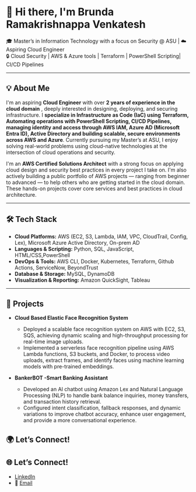 # 👋 Hi there, I'm Brunda Ramakrishnappa Venkatesh

🎓 Master’s in Information Technology with a focus on Security @ ASU | ☁️ Aspiring Cloud Engineer  
🔒 Cloud Security | AWS & Azure tools | Terraform | PowerShell Scripting| CI/CD Pipelines

---

## 💡 About Me

I'm an aspiring **Cloud Engineer** with over **2 years of experience in the cloud domain** , deeply interested in designing, deploying, and securing infrastructure. I **specialize in Infrastructure as Code (IaC) using Terraform, Automating operations with PowerShell Scripting, CI/CD Pipelines, managing identity and access through AWS IAM, Azure AD (Microsoft Entra ID), Active Directory and building scalable, secure environments across AWS and Azure**. Currently pursuing my Master’s at ASU, I enjoy solving real-world problems using cloud-native technologies at the intersection of cloud operations and security. 

I'm an **AWS Certified Solutions Architect** with a strong focus on applying cloud design and security best practices in every project I take on. I'm also actively building a public portfolio of AWS projects — ranging from beginner to advanced — to help others who are getting started in the cloud domain. These hands-on projects cover core services and best practices in cloud architecture.

---

## 🛠️ Tech Stack

- **Cloud Platforms:** AWS (EC2, S3, Lambda, IAM, VPC, CloudTrail, Config, Lex), Microsoft Azure Active Directory, On-prem AD
- **Languages & Scripting:**  Python, SQL, JavaScript, HTML/CSS,PowerShell
- **DevOps & Tools:** AWS CLI, Docker, Kubernetes, Terraform, Github Actions, ServiceNow, BeyondTrust
- **Database & Storage:** MySQL, DynamoDB
- **Visualization & Reporting:** Amazon QuickSight, Tableau
---

## 🚀 Projects

- **Cloud Based Elastic Face Recognition System**
  - Deployed a scalable face recognition system on AWS with EC2, S3, SQS, achieving dynamic scaling and high-throughput processing for real-time image uploads.
  - Implemented a serverless face recognition pipeline using AWS Lambda functions, S3 buckets, and Docker, to process video uploads, extract frames, and identify faces using machine learning models with pre-trained embeddings.

- **BankerBOT -Smart Banking Assistant**
  - Developed an AI chatbot using Amazon Lex and Natural Language Processing (NLP) to handle bank balance inquiries, money transfers, and transaction history retrieval.
  - Configured intent classification, fallback responses, and dynamic variations to improve chatbot accuracy, enhance user
 engagement, and provide a more conversational experience. 

## 🌍 Let’s Connect!

## 🌐 Let’s Connect!

- [LinkedIn](https://linkedin.com/in/brunda-ramakrishnappa/)
- 📧 [Email](mailto:brundarv@gmail.com)


